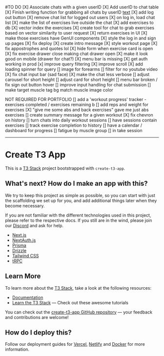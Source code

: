 #TO DO 
[X] Associate chats with a given userID
[X] Add userID to chat table
[X] Finish writing function for grabbing all chats by userID [text](src/server/api/routers/chat.ts)
[X] add log out button
[X] remove chat list for logged out users
[X] on log in, load chat list
[X] make the list of exercises live outside the chat
[X] add exercises to db
[X] vector index the exercises
[X] create tool for chat to grab exercises based on vector similarity to user request
[X] return exercises in UI
[X] make those exercises have GenUI components
[X] style the log in and sign up pages
[X] fix deploy
[X] create intro message
[X] style workout page
[X] fix appostrophes and quotes lol
[X] hide form when exercise card is open
[X] fix exercise drawer close making chat drawer open
[X] make it look good on mobile (drawer for chat?)
[X] menu bar is missing
[X] get auth working in prod
[x] improve query filtering
[X] improve scroll
[X] add loading spinner for query 
[] image for forearms
[] filter for no youtube video
[X] fix chat input bar (sad face) 
[X] make the chat less verbose
[] adjust carousel for short height
[] adjust card for short height
[] menu bar broken / fix sign out button hover
[] improve input handling for chat submission
[] make target muscle tag bg match muscle image color

NOT REQUIRED FOR PORTFOLIO
[] add a 'workout progress' tracker - exercises completed / exercises remaining b
[] add reps and weight for exercises
[X] "give me some abs and back exercises" gave me just abs exercises
[] create summary message for a given workout
[X] fix chevron on history
[] turn chats into daily workout sessions
[] have sessions contain exercises
[] track exercise completion to history 
[] have a calendar / dashboard for progress
[] fatigue by muscle group
[] in take session 



----
# Create T3 App

This is a [T3 Stack](https://create.t3.gg/) project bootstrapped with `create-t3-app`.

## What's next? How do I make an app with this?

We try to keep this project as simple as possible, so you can start with just the scaffolding we set up for you, and add additional things later when they become necessary.

If you are not familiar with the different technologies used in this project, please refer to the respective docs. If you still are in the wind, please join our [Discord](https://t3.gg/discord) and ask for help.

- [Next.js](https://nextjs.org)
- [NextAuth.js](https://next-auth.js.org)
- [Prisma](https://prisma.io)
- [Drizzle](https://orm.drizzle.team)
- [Tailwind CSS](https://tailwindcss.com)
- [tRPC](https://trpc.io)

## Learn More

To learn more about the [T3 Stack](https://create.t3.gg/), take a look at the following resources:

- [Documentation](https://create.t3.gg/)
- [Learn the T3 Stack](https://create.t3.gg/en/faq#what-learning-resources-are-currently-available) — Check out these awesome tutorials

You can check out the [create-t3-app GitHub repository](https://github.com/t3-oss/create-t3-app) — your feedback and contributions are welcome!

## How do I deploy this?

Follow our deployment guides for [Vercel](https://create.t3.gg/en/deployment/vercel), [Netlify](https://create.t3.gg/en/deployment/netlify) and [Docker](https://create.t3.gg/en/deployment/docker) for more information.
